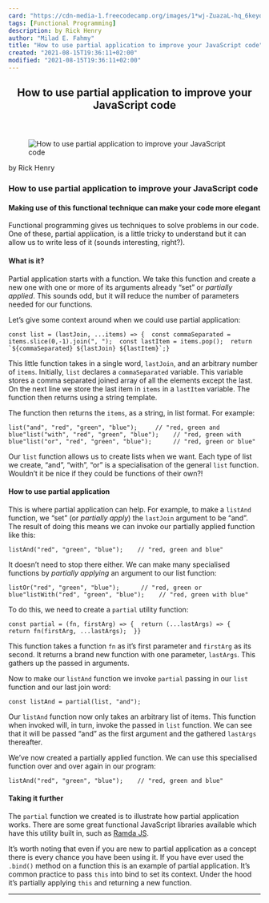 ```yaml
---
card: "https://cdn-media-1.freecodecamp.org/images/1*wj-ZuazaL-hq_6keyoVbGA.jpeg"
tags: [Functional Programming]
description: by Rick Henry
author: "Milad E. Fahmy"
title: "How to use partial application to improve your JavaScript code"
created: "2021-08-15T19:36:11+02:00"
modified: "2021-08-15T19:36:11+02:00"
---
```

<div class="site-wrapper">
<main id="site-main" class="site-main outer">
<div class="inner">
<article class="post-full post tag-functional-programming tag-tech tag-javascript tag-software-development tag-development ">
<header class="post-full-header">
<h1 class="post-full-title">How to use partial application to improve your JavaScript code</h1>
</header>
<figure class="post-full-image">
<picture>
<source media="(max-width: 700px)" sizes="1px" srcset="data:image/gif;base64,R0lGODlhAQABAIAAAAAAAP///yH5BAEAAAAALAAAAAABAAEAAAIBRAA7 1w">
<source media="(min-width: 701px)" sizes="(max-width: 800px) 400px,
(max-width: 1170px) 700px,
1400px" srcset="https://cdn-media-1.freecodecamp.org/images/1*wj-ZuazaL-hq_6keyoVbGA.jpeg 300w,
https://cdn-media-1.freecodecamp.org/images/1*wj-ZuazaL-hq_6keyoVbGA.jpeg 600w,
https://cdn-media-1.freecodecamp.org/images/1*wj-ZuazaL-hq_6keyoVbGA.jpeg 1000w,
https://cdn-media-1.freecodecamp.org/images/1*wj-ZuazaL-hq_6keyoVbGA.jpeg 2000w">
<img onerror="this.style.display='none'" src="https://cdn-media-1.freecodecamp.org/images/1*wj-ZuazaL-hq_6keyoVbGA.jpeg" alt="How to use partial application to improve your JavaScript code">
</picture>
</figure>
<section class="post-full-content">
<div class="post-content medium-migrated-article">
<p>by Rick Henry</p>
<h1 id="how-to-use-partial-application-to-improve-your-javascript-code">How to use partial application to improve your JavaScript code</h1>
<h4 id="making-use-of-this-functional-technique-can-make-your-code-more-elegant">Making use of this functional technique can make your code more elegant</h4>
<p>Functional programming gives us techniques to solve problems in our code. One of these, partial application, is a little tricky to understand but it can allow us to write less of it (sounds interesting, right?).</p>
<h4 id="what-is-it">What is it?</h4>
<p>Partial application starts with a function. We take this function and create a new one with one or more of its arguments already “set” or <em>partially applied</em>. This sounds odd, but it will reduce the number of parameters needed for our functions.</p>
<p>Let’s give some context around when we could use partial application:</p><pre><code>const list = (lastJoin, ...items) =&gt; {  const commaSeparated = items.slice(0,-1).join(", ");  const lastItem = items.pop();  return `${commaSeparated} ${lastJoin} ${lastItem}`;}</code></pre>
<p>This little function takes in a single word, <code>lastJoin</code>, and an arbitrary number of <code>items</code>. Initially, <code>list</code> declares a <code>commaSeparated</code> variable. This variable stores a comma separated joined array of all the elements except the last. On the next line we store the last item in <code>items</code> in a <code>lastItem</code> variable. The function then returns using a string template.</p>
<p>The function then returns the <code>items</code>, as a string, in list format. For example:</p><pre><code>list("and", "red", "green", "blue");     // "red, green and blue"list("with", "red", "green", "blue");    // "red, green with blue"list("or", "red", "green", "blue");      // "red, green or blue"</code></pre>
<p>Our <code>list</code> function allows us to create lists when we want. Each type of list we create, “and”, “with”, “or” is a specialisation of the general <code>list</code> function. Wouldn’t it be nice if they could be functions of their own?!</p>
<h4 id="how-to-use-partial-application">How to use partial application</h4>
<p>This is where partial application can help. For example, to make a <code>listAnd</code> function, we “set” (or <em>partially apply</em>) the <code>lastJoin</code> argument to be “and”. The result of doing this means we can invoke our partially applied function like this:</p><pre><code>listAnd("red", "green", "blue");    // "red, green and blue"</code></pre>
<p>It doesn’t need to stop there either. We can make many specialised functions by <em>partially applying</em> an argument to our list function:</p><pre><code>listOr("red", "green", "blue");      // "red, green or blue"listWith("red", "green", "blue");    // "red, green with blue"</code></pre>
<p>To do this, we need to create a <code>partial</code> utility function:</p><pre><code>const partial = (fn, firstArg) =&gt; {  return (...lastArgs) =&gt; {    return fn(firstArg, ...lastArgs);  }}</code></pre>
<p>This function takes a function <code>fn</code> as it’s first parameter and <code>firstArg</code> as its second. It returns a brand new function with one parameter, <code>lastArgs</code>. This gathers up the passed in arguments.</p>
<p>Now to make our <code>listAnd</code> function we invoke <code>partial</code> passing in our <code>list</code> function and our last join word:</p><pre><code>const listAnd = partial(list, "and");</code></pre>
<p>Our <code>listAnd</code> function now only takes an arbitrary list of items. This function when invoked will, in turn, invoke the passed in <code>list</code> function. We can see that it will be passed “and” as the first argument and the gathered <code>lastArgs</code> thereafter.</p>
<p>We’ve now created a partially applied function. We can use this specialised function over and over again in our program:</p><pre><code>listAnd("red", "green", "blue");    // "red, green and blue"</code></pre>
<h4 id="taking-it-further"><strong>Taking it further</strong></h4>
<p>The <code>partial</code> function we created is to illustrate how partial application works. There are some great functional JavaScript libraries available which have this utility built in, such as <a href="https://ramdajs.com/docs/#partial" rel="noopener">Ramda JS</a>.</p>
<p>It’s worth noting that even if you are new to partial application as a concept there is every chance you have been using it. If you have ever used the <code>.bind()</code> method on a function this is an example of partial application. It’s common practice to pass <code>this</code> into bind to set its context. Under the hood it’s partially applying <code>this</code> and returning a new function.</p>
</div>
<hr>
</section>
</article>
</div>
</main>
</div>
<!-- Google Tag Manager (noscript) -->
<!-- End Google Tag Manager (noscript) -->
